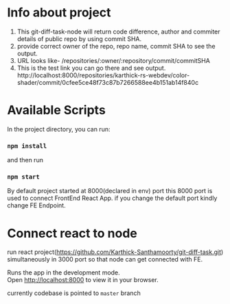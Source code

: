 # Info about project

1. This git-diff-task-node will return code difference, author and commiter details of public repo by using commit SHA.
2. provide correct owner of the repo, repo name, commit SHA to see the output.
3. URL looks like- /repositories/:owner/:repository/commit/commitSHA
4. This is the test link you can go there and see output.
http://localhost:8000/repositories/karthick-rs-webdev/color-shader/commit/0cfee5ce48f73c87b7266588ee4b151ab14f840c 

# Available Scripts

In the project directory, you can run:
### `npm install`
and then run
### `npm start`
By default project started at 8000(declared in env) port this 8000 port is used to connect FrontEnd React App. if you change the default port kindly change FE Endpoint.

# Connect react to node
run react project(https://github.com/Karthick-Santhamoorty/git-diff-task.git) simultaneously in 3000 port so that node can get connected with FE.

Runs the app in the development mode.\
Open [http://localhost:8000](http://localhost:8000) to view it in your browser.

currently codebase is pointed to `master` branch